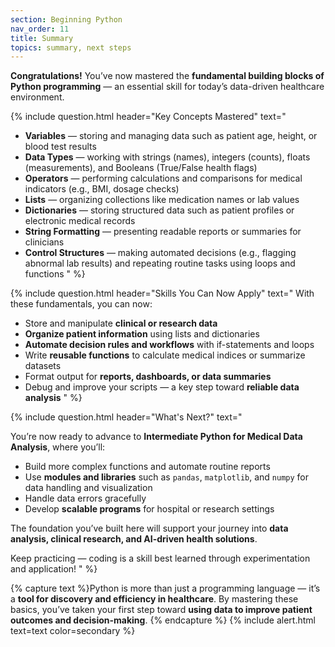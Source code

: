 ```yaml
---
section: Beginning Python
nav_order: 11
title: Summary
topics: summary, next steps
---
```


**Congratulations!** You’ve now mastered the **fundamental building blocks of Python programming** — an essential skill for today’s data-driven healthcare environment.

{% include question.html header="Key Concepts Mastered" text="

- **Variables** — storing and managing data such as patient age, height, or blood test results
- **Data Types** — working with strings (names), integers (counts), floats (measurements), and Booleans (True/False health flags)
- **Operators** — performing calculations and comparisons for medical indicators (e.g., BMI, dosage checks)
- **Lists** — organizing collections like medication names or lab values
- **Dictionaries** — storing structured data such as patient profiles or electronic medical records
- **String Formatting** — presenting readable reports or summaries for clinicians
- **Control Structures** — making automated decisions (e.g., flagging abnormal lab results) and repeating routine tasks using loops and functions
" %}

{% include question.html header="Skills You Can Now Apply" text="
With these fundamentals, you can now:

- Store and manipulate **clinical or research data**
- **Organize patient information** using lists and dictionaries
- **Automate decision rules and workflows** with if-statements and loops
- Write **reusable functions** to calculate medical indices or summarize datasets
- Format output for **reports, dashboards, or data summaries**
- Debug and improve your scripts — a key step toward **reliable data analysis**
" %}

{% include question.html header="What's Next?" text="

You’re now ready to advance to **Intermediate Python for Medical Data Analysis**, where you’ll:

- Build more complex functions and automate routine reports
- Use **modules and libraries** such as ```pandas```, ```matplotlib```, and ```numpy``` for data handling and visualization
- Handle data errors gracefully
- Develop **scalable programs** for hospital or research settings

The foundation you’ve built here will support your journey into **data analysis, clinical research, and AI-driven health solutions**.

Keep practicing — coding is a skill best learned through experimentation and application!
" %}

{% capture text %}Python is more than just a programming language — it’s a **tool for discovery and efficiency in healthcare**. By mastering these basics, you’ve taken your first step toward **using data to improve patient outcomes and decision-making**.
{% endcapture %}
{% include alert.html text=text color=secondary %}

